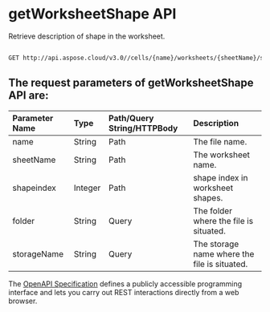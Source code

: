 # **getWorksheetShape API**

Retrieve description of shape in the worksheet. 

```bash

GET http://api.aspose.cloud/v3.0//cells/{name}/worksheets/{sheetName}/shapes/{shapeindex}

```

## The request parameters of **getWorksheetShape** API are: 

| Parameter Name | Type | Path/Query String/HTTPBody | Description | 
| :- | :- | :- |:- | 
|name|String|Path|The file name.|
|sheetName|String|Path|The worksheet name.|
|shapeindex|Integer|Path|shape index in worksheet shapes.|
|folder|String|Query|The folder where the file is situated.|
|storageName|String|Query|The storage name where the file is situated.|


The [OpenAPI Specification](https://reference.aspose.cloud/cells/#/ShapesController/GetWorksheetShape) defines a publicly accessible programming interface and lets you carry out REST interactions directly from a web browser.
